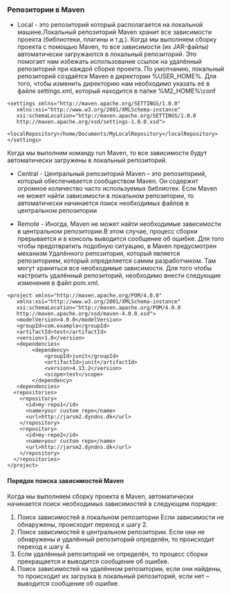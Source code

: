 ### Репозитории в Maven

* Local - это репозиторий который располагается на локальной машине.Локальный репозиторий Maven хранит
  все зависимости проекта (библиотеки, плагины и т.д.). Когда мы выполняем сборку проекта с помощью Maven,
  то все зависимости (их JAR-файлы) автоматически загружаются в локальный репозиторий. Это помогает нам
  избежать использование ссылок на удалённый репозиторий при каждой сборке проекта.
  По умолчанию, локальный репозиторий создаётся Maven в директории %USER_HOME%. Для того,
  чтобы изменить директорию нам необходимо указать её в файле settings.xml,
  который находится в папке %M2_HOME%\conf

~~~
<settings xmlns="http://maven.apache.org/SETTINGS/1.0.0"
   xmlns:xsi="http://www.w3.org/2001/XMLSchema-instance"
   xsi:schemaLocation="http://maven.apache.org/SETTINGS/1.0.0 
   http://maven.apache.org/xsd/settings-1.0.0.xsd">
      <localRepository>/home/Documents/MyLocalRepository</localRepository>
</settings>
~~~

Когда мы выполним команду run Maven, то все зависимости будут автоматически загружены в локальный репозиторий.

* Central - Центральный репозиторий Maven – это репозиториий, который обеспечивается сообществом Maven.
  Он содержит огромное количество часто используемых библиотек.
  Если Maven не может найти зависимости в локальном репозитории,
  то автоматически начинается поиск необходимых файлов в центральном репозитории


* Remote - Иногда, Maven не может найти необходимые зависимости в центральном репозитории.В этом случае, процесс сборки
  прерывается
  и в консоль выводится сообщение об ошибке. Для того чтобы предотвратить подобную ситуацию, в Maven предусмотрен
  механизм
  Удалённого репозитория, который является репозиторием, который определяется самим разработчиком.
  Там могут храниться все необходимые зависимости. Для того чтобы настроить удалённый репозиторий, необходимо внести
  следующие
  изменения в файл pom.xml.

~~~
<project xmlns="http://maven.apache.org/POM/4.0.0"
   xmlns:xsi="http://www.w3.org/2001/XMLSchema-instance"
   xsi:schemaLocation="http://maven.apache.org/POM/4.0.0
   http://maven.apache.org/xsd/maven-4.0.0.xsd">
   <modelVersion>4.0.0</modelVersion>
   <groupId>com.example</groupId>
   <artifactId>test</artifactId>
   <version>1.0</version>
   <dependencies>
        <dependency>
            <groupId>junit</groupId>
            <artifactId>junit</artifactId>
            <version>4.13.2</version>
            <scope>test</scope>
        </dependency>
   <dependencies>
  <repositories>
    <repository>
      <id>my-repo1</id>
      <name>your custom repo</name>
      <url>http://jarsm2.dyndns.dk</url>
    </repository>
    <repository>
      <id>my-repo2</id>
      <name>your custom repo</name>
      <url>http://jarsm2.dyndns.dk</url>
    </repository>
  </repositories>
</project>

~~~

#### Порядок поиска зависимостей Maven

Когда мы выполняем сборку проекта в Maven, автоматически начинается поиск необходимых зависимостей в следующем порядке:

1. Поиск зависимостей в локальном репозитории Если зависимости не обнаружены, происходит переход к шагу 2.
2. Поиск зависимостей в центральном репозитории. Если они не обнаружены и удалённый репозиторий определён, то происходит
   переход к шагу 4.
3. Если удалённый репозиторий не определён, то процесс сборки прекращается и выводится сообщение об ошибке.
4. Поиск зависимостей на удалённом репозитории, если они найдены, то происходит их загрузка в локальный репозиторий,
   если нет – выводится сообщение об ошибке.